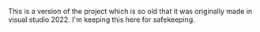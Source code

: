 This is a version of the project which is so old that it was originally made in visual studio 2022. I'm keeping this here for safekeeping.
